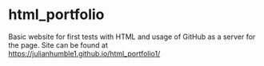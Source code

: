 # html_portfolio

Basic website for first tests with HTML and usage of GitHub as a server for the page.
Site can be found at https://julianhumble1.github.io/html_portfolio1/
